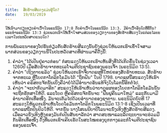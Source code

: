 ```yaml
---
title:  ສັດຮ້າຍສີແດງແມ່ນຜູ້ໃດ?
date:   19/03/2019
---
```


`ໃຫ້ເຮົາມາປຽບທຽບຄຳເວົ້າໃນພຣະນິມິດ 17:8 ກັບຄຳເວົ້າໃນພຣະນິມິດ 13:3. ມີຄໍາເວົ້າອັນໃດທີ່ຄືກັນ? ພຣະທໍາພຣະນິມິດ 13:3 ຊ່ວຍພວກເຮົາໃຫ້ເຂົ້າໃຈສາມສ່ວນຂອງວຽກງານຂອງສັດຮ້າຍສີແດງໃນແຕ່ລະໄລຍະເວລາໃນປະຫວັດສາດແນວໃດ?`

ການພັນລະນາຂອງໂຢຮັນກ່ຽວກັບສັດຮ້າຍສີແດງນັ້ນຍັງຊ່ວຍໃຫ້ພວກເຮົາເຂົ້າໃຈສາມພາກສ່ວນຂອງວຽກງານນີ້ໃນປະຫວັດສາດທີ່ຜ່ານມາຄືດັ່ງນີ້: 

1. ຄໍາວ່າ "ໄດ້ເປັນຢູ່ຄາວກ່ອນ" ກໍສະແດງໃຫ້ພວກເຮົາເຫັນສິ່ງທີ່ໄດ້ເກີດຂຶ້ນໃນຊ່ວງເວລາ 1260ປີ ເມື່ອສັດຮ້າຍຈາກທະເລໂຈມຕີປະຊາຊົນຂອງພຣະເຈົ້າ (ພຣະນິມິດ 13:5).
2. ຄໍາວ່າ "ເຖິງຕາຍແລ້ວ" ຊ່ວຍໃຫ້ພວກເຮົາຈື່ບາດແຜທີ່ໃຫຍ່ຂອງສັດຮ້າຍທະເລ. ສັດຮ້າຍຈາກທະເລ ຫຼືໂບດກາໂຕລິກໂຣມັນໄດ້ "ຖືກຟັນ" ໃນປີ 1798. ບາດແຜນີ້ສະແດງໃຫ້ເຮົາເຫັນວ່າ ຄຣິສຕະຈັກນັ້ນເບິ່ງຄືວ່າບໍ່ໄດ້ມີອຳນາດອັນແທ້ຈິງໃນໂລກນີ້ອີກຕໍ່ໄປ.
3. ຄໍາວ່າ "ຈະປາກົດມາອີກ" ສະແດງໃຫ້ເຮົາເຫັນວ່າບາດແຜຂອງໂບດກາໂຕລິກໂຣມັນນັ້ນຈະຖືກຮັກສາໃຫ້ດີ. ແລະໂບດ ຫຼືຄຣິສຕະຈັກນັ້ນຈະ "ຟື້ນຟູຄືນມາໃຫມ່" ແລະກັບມາມີອຳນາດອີກເທື່ອໜຶ່ງ. ມັນຈະເຕັມໄປດ້ວຍອຳນາດຂອງຊາຕານ. ພຣະນິມິດບົດທີ 17 ສະແດງໃຫ້ພວກເຮົາເຫັນໂບດໂຣມັນກາໂຕລິກໃນພຣະນິມິດ 13:1-8 ເຊິ່ງເປັນເວລາທີ່ບາດແຜຖືກປິ່ນປົວໃຫ້ດີ. ຈາກນັ້ນ ນາງໂສເພນີບາບີໂລນຈະນັ່ງເທິງຫຼັງສັດຮ້າຍສີແດງ. ເມື່ອລາວນັ່ງເທິງຫຼັງຂອງມັນກໍເປັນສັນຍາລັກວ່າ ສາດສະໜາແລະລັດຖະບານຈະຮ່ວມມືກັນອີກເທື່ອໜຶ່ງ ດັ່ງທີ່ພວກເຂົາເຄີຍເຮັດໃນສະໄໝຂອງຍຸກກາງແລະກໍໂຈມຕີປະຊາຊົນຂອງພຣະເຈົ້າ.